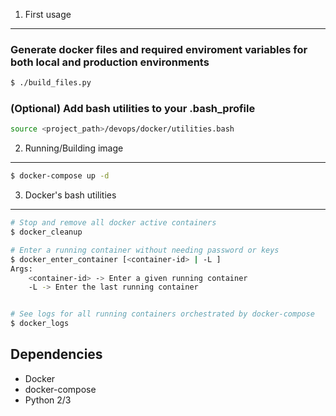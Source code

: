 1) First usage
---------------------------

### Generate docker files and required enviroment variables for both local and production environments
```bash
$ ./build_files.py
```

### (Optional) Add bash utilities to your .bash_profile
```bash
source <project_path>/devops/docker/utilities.bash
```

2) Running/Building image
---------------------------
```bash
$ docker-compose up -d
```

3) Docker's bash utilities
---------------------------
```bash
# Stop and remove all docker active containers
$ docker_cleanup

# Enter a running container without needing password or keys
$ docker_enter_container [<container-id> | -L ]
Args:
	<container-id> -> Enter a given running container
	-L -> Enter the last running container


# See logs for all running containers orchestrated by docker-compose
$ docker_logs

```

Dependencies
---------------------------
 * Docker
 * docker-compose
 * Python 2/3
